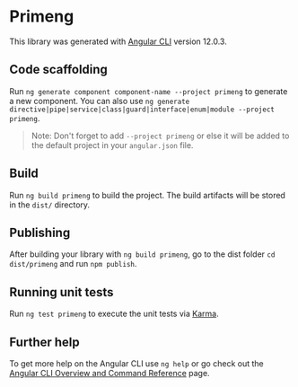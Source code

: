 # Primeng

This library was generated with [Angular CLI](https://github.com/angular/angular-cli) version 12.0.3.

## Code scaffolding

Run `ng generate component component-name --project primeng` to generate a new component. You can also use `ng generate directive|pipe|service|class|guard|interface|enum|module --project primeng`.
> Note: Don't forget to add `--project primeng` or else it will be added to the default project in your `angular.json` file. 

## Build

Run `ng build primeng` to build the project. The build artifacts will be stored in the `dist/` directory.

## Publishing

After building your library with `ng build primeng`, go to the dist folder `cd dist/primeng` and run `npm publish`.

## Running unit tests

Run `ng test primeng` to execute the unit tests via [Karma](https://karma-runner.github.io).

## Further help

To get more help on the Angular CLI use `ng help` or go check out the [Angular CLI Overview and Command Reference](https://angular.io/cli) page.
